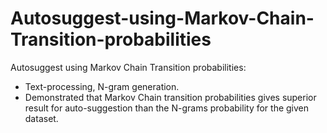 # Autosuggest-using-Markov-Chain-Transition-probabilities
Autosuggest using Markov Chain Transition probabilities:
  - Text-processing, N-gram generation.
  - Demonstrated that Markov Chain transition probabilities gives superior result for auto-suggestion than the N-grams probability for the given dataset.

